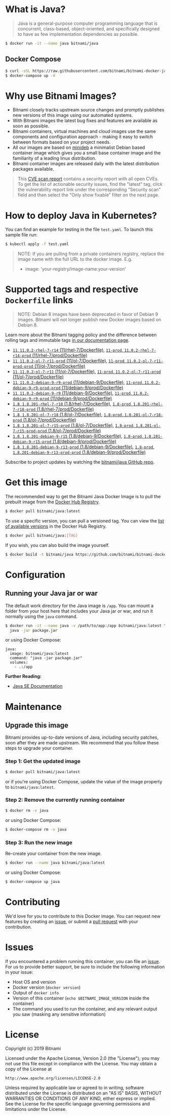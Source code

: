 # What is Java?

> Java is a general-purpose computer programming language that is concurrent, class-based, object-oriented, and specifically designed to have as few implementation dependencies as possible.

```bash
$ docker run -it --name java bitnami/java
```

## Docker Compose

```bash
$ curl -sSL https://raw.githubusercontent.com/bitnami/bitnami-docker-java/master/docker-compose.yml > docker-compose.yml
$ docker-compose up -d
```

# Why use Bitnami Images?

* Bitnami closely tracks upstream source changes and promptly publishes new versions of this image using our automated systems.
* With Bitnami images the latest bug fixes and features are available as soon as possible.
* Bitnami containers, virtual machines and cloud images use the same components and configuration approach - making it easy to switch between formats based on your project needs.
* All our images are based on [minideb](https://github.com/bitnami/minideb) a minimalist Debian based container image which gives you a small base container image and the familiarity of a leading linux distribution.
* Bitnami container images are released daily with the latest distribution packages available.


> This [CVE scan report](https://quay.io/repository/bitnami/java?tab=tags) contains a security report with all open CVEs. To get the list of actionable security issues, find the "latest" tag, click the vulnerability report link under the corresponding "Security scan" field and then select the "Only show fixable" filter on the next page.

# How to deploy Java in Kubernetes?

You can find an example for testing in the file `test.yaml`. To launch this sample file run:

```bash
$ kubectl apply -f test.yaml
```

> NOTE: If you are pulling from a private containers registry, replace the image name with the full URL to the docker image. E.g.
>
> - image: 'your-registry/image-name:your-version'

# Supported tags and respective `Dockerfile` links

> NOTE: Debian 8 images have been deprecated in favor of Debian 9 images. Bitnami will not longer publish new Docker images based on Debian 8.

Learn more about the Bitnami tagging policy and the difference between rolling tags and immutable tags [in our documentation page](https://docs.bitnami.com/containers/how-to/understand-rolling-tags-containers/).


- [`11`, `11.0.2-rhel-7-r14` (11/rhel-7/Dockerfile)](https://github.com/bitnami/bitnami-docker-java/blob/11.0.2-rhel-7-r14/11/rhel-7/Dockerfile), [`11-prod`, `11.0.2-rhel-7-r14-prod` (11/rhel-7/prod/Dockerfile)](https://github.com/bitnami/bitnami-docker-java/blob/11.0.2-rhel-7-r14/11/rhel-7/prod/Dockerfile)
- [`11`, `11.0.2-ol-7-r11-prod` (11/ol-7/Dockerfile)](https://github.com/bitnami/bitnami-docker-java/blob/11.0.2-ol-7-r11-prod/11/ol-7/Dockerfile), [`11-prod`, `11.0.2-ol-7-r11-prod-prod` (11/ol-7/prod/Dockerfile)](https://github.com/bitnami/bitnami-docker-java/blob/11.0.2-ol-7-r11-prod/11/ol-7/prod/Dockerfile)
- [`11`, `11.0.2-ol-7-r11` (11/ol-7/Dockerfile)](https://github.com/bitnami/bitnami-docker-java/blob/11.0.2-ol-7-r11/11/ol-7/Dockerfile), [`11-prod`, `11.0.2-ol-7-r11-prod` (11/ol-7/prod/Dockerfile)](https://github.com/bitnami/bitnami-docker-java/blob/11.0.2-ol-7-r11/11/ol-7/prod/Dockerfile)
- [`11`, `11.0.2-debian-9-r9-prod` (11/debian-9/Dockerfile)](https://github.com/bitnami/bitnami-docker-java/blob/11.0.2-debian-9-r9-prod/11/debian-9/Dockerfile), [`11-prod`, `11.0.2-debian-9-r9-prod-prod` (11/debian-9/prod/Dockerfile)](https://github.com/bitnami/bitnami-docker-java/blob/11.0.2-debian-9-r9-prod/11/debian-9/prod/Dockerfile)
- [`11`, `11.0.2-debian-9-r9` (11/debian-9/Dockerfile)](https://github.com/bitnami/bitnami-docker-java/blob/11.0.2-debian-9-r9/11/debian-9/Dockerfile), [`11-prod`, `11.0.2-debian-9-r9-prod` (11/debian-9/prod/Dockerfile)](https://github.com/bitnami/bitnami-docker-java/blob/11.0.2-debian-9-r9/11/debian-9/prod/Dockerfile)
- [`1.8`, `1.8.201-rhel-7-r18` (1.8/rhel-7/Dockerfile)](https://github.com/bitnami/bitnami-docker-java/blob/1.8.201-rhel-7-r18/1.8/rhel-7/Dockerfile), [`1.8-prod`, `1.8.201-rhel-7-r18-prod` (1.8/rhel-7/prod/Dockerfile)](https://github.com/bitnami/bitnami-docker-java/blob/1.8.201-rhel-7-r18/1.8/rhel-7/prod/Dockerfile)
- [`1.8`, `1.8.201-ol-7-r18` (1.8/ol-7/Dockerfile)](https://github.com/bitnami/bitnami-docker-java/blob/1.8.201-ol-7-r18/1.8/ol-7/Dockerfile), [`1.8-prod`, `1.8.201-ol-7-r18-prod` (1.8/ol-7/prod/Dockerfile)](https://github.com/bitnami/bitnami-docker-java/blob/1.8.201-ol-7-r18/1.8/ol-7/prod/Dockerfile)
- [`1.8`, `1.8.201-ol-7-r15-prod` (1.8/ol-7/Dockerfile)](https://github.com/bitnami/bitnami-docker-java/blob/1.8.201-ol-7-r15-prod/1.8/ol-7/Dockerfile), [`1.8-prod`, `1.8.201-ol-7-r15-prod-prod` (1.8/ol-7/prod/Dockerfile)](https://github.com/bitnami/bitnami-docker-java/blob/1.8.201-ol-7-r15-prod/1.8/ol-7/prod/Dockerfile)
- [`1.8`, `1.8.201-debian-9-r15` (1.8/debian-9/Dockerfile)](https://github.com/bitnami/bitnami-docker-java/blob/1.8.201-debian-9-r15/1.8/debian-9/Dockerfile), [`1.8-prod`, `1.8.201-debian-9-r15-prod` (1.8/debian-9/prod/Dockerfile)](https://github.com/bitnami/bitnami-docker-java/blob/1.8.201-debian-9-r15/1.8/debian-9/prod/Dockerfile)
- [`1.8`, `1.8.201-debian-9-r13-prod` (1.8/debian-9/Dockerfile)](https://github.com/bitnami/bitnami-docker-java/blob/1.8.201-debian-9-r13-prod/1.8/debian-9/Dockerfile), [`1.8-prod`, `1.8.201-debian-9-r13-prod-prod` (1.8/debian-9/prod/Dockerfile)](https://github.com/bitnami/bitnami-docker-java/blob/1.8.201-debian-9-r13-prod/1.8/debian-9/prod/Dockerfile)

Subscribe to project updates by watching the [bitnami/java GitHub repo](https://github.com/bitnami/bitnami-docker-java).

# Get this image

The recommended way to get the Bitnami Java Docker Image is to pull the prebuilt image from the [Docker Hub Registry](https://hub.docker.com/r/bitnami/java).

```bash
$ docker pull bitnami/java:latest
```

To use a specific version, you can pull a versioned tag. You can view the [list of available versions](https://hub.docker.com/r/bitnami/java/tags/) in the Docker Hub Registry.

```bash
$ docker pull bitnami/java:[TAG]
```

If you wish, you can also build the image yourself.

```bash
$ docker build -t bitnami/java https://github.com/bitnami/bitnami-docker-java.git
```

# Configuration

## Running your Java jar or war

The default work directory for the Java image is `/app`. You can mount a folder from your host here that includes your Java jar or war, and run it normally using the `java` command.

```bash
$ docker run -it --name java -v /path/to/app:/app bitnami/java:latest \
  java -jar package.jar
```

or using Docker Compose:

```
java:
  image: bitnami/java:latest
  command: "java -jar package.jar"
  volumes:
    - .:/app
```

**Further Reading:**

  - [Java SE Documentation](https://docs.oracle.com/javase/8/docs/api/)

# Maintenance

## Upgrade this image

Bitnami provides up-to-date versions of Java, including security patches, soon after they are made upstream. We recommend that you follow these steps to upgrade your container.

### Step 1: Get the updated image

```bash
$ docker pull bitnami/java:latest
```

or if you're using Docker Compose, update the value of the image property to `bitnami/java:latest`.

### Step 2: Remove the currently running container

```bash
$ docker rm -v java
```

or using Docker Compose:

```bash
$ docker-compose rm -v java
```

### Step 3: Run the new image

Re-create your container from the new image.

```bash
$ docker run --name java bitnami/java:latest
```

or using Docker Compose:

```bash
$ docker-compose up java
```

# Contributing

We'd love for you to contribute to this Docker image. You can request new features by creating an [issue](https://github.com/bitnami/bitnami-docker-java/issues), or submit a [pull request](https://github.com/bitnami/bitnami-docker-java/pulls) with your contribution.

# Issues

If you encountered a problem running this container, you can file an [issue](https://github.com/bitnami/bitnami-docker-java/issues). For us to provide better support, be sure to include the following information in your issue:

- Host OS and version
- Docker version (`docker version`)
- Output of `docker info`
- Version of this container (`echo $BITNAMI_IMAGE_VERSION` inside the container)
- The command you used to run the container, and any relevant output you saw (masking any sensitive
information)

# License

Copyright (c) 2019 Bitnami

Licensed under the Apache License, Version 2.0 (the "License");
you may not use this file except in compliance with the License.
You may obtain a copy of the License at

    http://www.apache.org/licenses/LICENSE-2.0

Unless required by applicable law or agreed to in writing, software
distributed under the License is distributed on an "AS IS" BASIS,
WITHOUT WARRANTIES OR CONDITIONS OF ANY KIND, either express or implied.
See the License for the specific language governing permissions and
limitations under the License.
